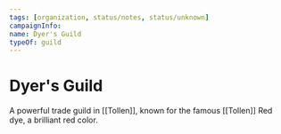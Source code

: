 ```yaml
---
tags: [organization, status/notes, status/unknown]
campaignInfo:
name: Dyer's Guild
typeOf: guild
---
```

# Dyer's Guild

A powerful trade guild in [[Tollen]], known for the famous [[Tollen]] Red dye, a brilliant red color.